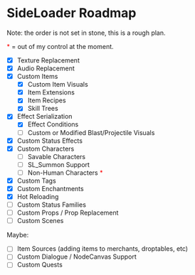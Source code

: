 # SideLoader Roadmap

Note: the order is not set in stone, this is a rough plan.

<span style="color:red">*</span> = out of my control at the moment.

- [x] Texture Replacement
- [x] Audio Replacement
- [x] Custom Items
  - [x] Custom Item Visuals
  - [x] Item Extensions
  - [x] Item Recipes
  - [x] Skill Trees
- [x] Effect Serialization
  - [x] Effect Conditions
  - [ ] Custom or Modified Blast/Projectile Visuals
- [x] Custom Status Effects
- [x] Custom Characters
  - [ ] Savable Characters
  - [ ] SL_Summon Support
  - [ ] Non-Human Characters <span style="color:red">*</span>
- [x] Custom Tags
- [x] Custom Enchantments
- [x] Hot Reloading
- [ ] Custom Status Families
- [ ] Custom Props / Prop Replacement
- [ ] Custom Scenes

Maybe:
- [ ] Item Sources (adding items to merchants, droptables, etc)
- [ ] Custom Dialogue / NodeCanvas Support
- [ ] Custom Quests